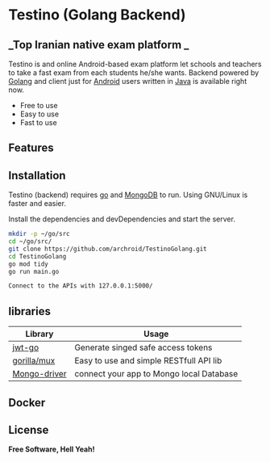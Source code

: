 # Testino (Golang Backend)
## _Top Iranian native exam platform _



Testino is and online Android-based exam platform let schools and teachers to take a fast exam from each students he/she wants.
Backend powered by [Golang](https://golang.org/) and client just for [Android](https://www.android.com/) users written in [Java](https://www.java.com/en/) is available right now.

- Free to use
- Easy to use
- Fast to use
## Features



## Installation

Testino (backend) requires [go](https://golang.org/dl/) and [MongoDB](https://www.mongodb.com/try/download/community) to run. Using GNU/Linux is faster and easier.

Install the dependencies and devDependencies and start the server.

```sh
mkdir -p ~/go/src
cd ~/go/src/
git clone https://github.com/archroid/TestinoGolang.git
cd TestinoGolang
go mod tidy
go run main.go

Connect to the APIs with 127.0.0.1:5000/
```


## libraries



| Library | Usage |
| ------ | ------ |
| [jwt-go](https://github.com/dgrijalva/jwt-go) | Generate singed safe access tokens |
| [gorilla/mux](https://github.com/gorilla/mux) | Easy to use and simple RESTfull API lib |
| [Mongo-driver](https://github.com/mongodb/mongo-go-driver) | connect your app to Mongo local Database |


## Docker

## License



**Free Software, Hell Yeah!**
